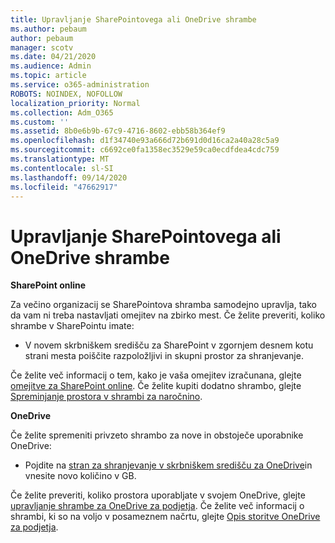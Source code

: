 ```yaml
---
title: Upravljanje SharePointovega ali OneDrive shrambe
ms.author: pebaum
author: pebaum
manager: scotv
ms.date: 04/21/2020
ms.audience: Admin
ms.topic: article
ms.service: o365-administration
ROBOTS: NOINDEX, NOFOLLOW
localization_priority: Normal
ms.collection: Adm_O365
ms.custom: ''
ms.assetid: 8b0e6b9b-67c9-4716-8602-ebb58b364ef9
ms.openlocfilehash: d1f34740e93a666d72b691d0d16ca2a40a28c5a9
ms.sourcegitcommit: c6692ce0fa1358ec3529e59ca0ecdfdea4cdc759
ms.translationtype: MT
ms.contentlocale: sl-SI
ms.lasthandoff: 09/14/2020
ms.locfileid: "47662917"
---
```

# <a name="manage-your-sharepoint-or-onedrive-storage"></a>Upravljanje SharePointovega ali OneDrive shrambe

 **SharePoint online**
  
Za večino organizacij se SharePointova shramba samodejno upravlja, tako da vam ni treba nastavljati omejitev na zbirko mest. Če želite preveriti, koliko shrambe v SharePointu imate:
  
- V novem skrbniškem središču za SharePoint v zgornjem desnem kotu strani mesta poiščite razpoložljivi in skupni prostor za shranjevanje.
    
Če želite več informacij o tem, kako je vaša omejitev izračunana, glejte [omejitve za SharePoint online](https://go.microsoft.com/fwlink/p/?LinkID=856113). Če želite kupiti dodatno shrambo, glejte [Spreminjanje prostora v shrambi za naročnino](https://go.microsoft.com/fwlink/?linkid=866428).
  
 **OneDrive**
  
Če želite spremeniti privzeto shrambo za nove in obstoječe uporabnike OneDrive:
  
- Pojdite na [stran za shranjevanje v skrbniškem središču za OneDrive](https://admin.onedrive.com/?v=StorageSettings)in vnesite novo količino v GB.
    
Če želite preveriti, koliko prostora uporabljate v svojem OneDrive, glejte [upravljanje shrambe za OneDrive za podjetja](https://go.microsoft.com/fwlink/?linkid=866429). Če želite več informacij o shrambi, ki so na voljo v posameznem načrtu, glejte [Opis storitve OneDrive za podjetja](https://go.microsoft.com/fwlink/p/?LinkID=826071).
  

